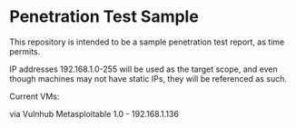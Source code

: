 # Penetration Test Sample

This repository is intended to be a sample penetration test report, as time permits.

IP addresses 192.168.1.0-255 will be used as the target scope, and even though 
machines may not have static IPs, they will be referenced as such.

Current VMs:

via Vulnhub
Metasploitable 1.0 - 192.168.1.136 
